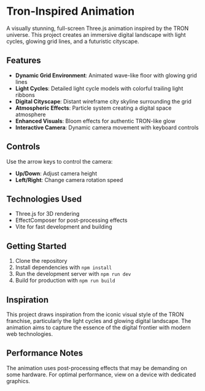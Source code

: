 # Tron-Inspired Animation

A visually stunning, full-screen Three.js animation inspired by the TRON universe. This project creates an immersive digital landscape with light cycles, glowing grid lines, and a futuristic cityscape.

## Features

- **Dynamic Grid Environment**: Animated wave-like floor with glowing grid lines
- **Light Cycles**: Detailed light cycle models with colorful trailing light ribbons
- **Digital Cityscape**: Distant wireframe city skyline surrounding the grid
- **Atmospheric Effects**: Particle system creating a digital space atmosphere
- **Enhanced Visuals**: Bloom effects for authentic TRON-like glow
- **Interactive Camera**: Dynamic camera movement with keyboard controls

## Controls

Use the arrow keys to control the camera:
- **Up/Down**: Adjust camera height
- **Left/Right**: Change camera rotation speed

## Technologies Used

- Three.js for 3D rendering
- EffectComposer for post-processing effects
- Vite for fast development and building

## Getting Started

1. Clone the repository
2. Install dependencies with `npm install`
3. Run the development server with `npm run dev`
4. Build for production with `npm run build`

## Inspiration

This project draws inspiration from the iconic visual style of the TRON franchise, particularly the light cycles and glowing digital landscape. The animation aims to capture the essence of the digital frontier with modern web technologies.

## Performance Notes

The animation uses post-processing effects that may be demanding on some hardware. For optimal performance, view on a device with dedicated graphics.
